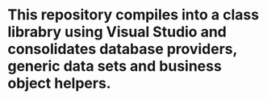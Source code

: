 # This repository compiles into a class librabry using Visual Studio and consolidates database providers, generic data sets and business object helpers.
